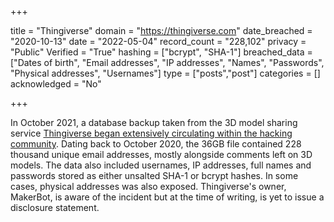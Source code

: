 +++

title = "Thingiverse"
domain = "https://thingiverse.com"
date_breached = "2020-10-13"
date = "2022-05-04"
record_count = "228,102"
privacy = "Public"
Verified = "True"
hashing = ["bcrypt", "SHA-1"]
breached_data = ["Dates of birth", "Email addresses", "IP addresses", "Names", "Passwords", "Physical addresses", "Usernames"]
type = ["posts","post"]
categories = []
acknowledged = "No"


+++


In October 2021, a database backup taken from the 3D model sharing service <a href="https://www.databreachtoday.com/thingiverse-data-leak-affects-25-million-subscribers-a-17729" target="_blank" rel="noopener">Thingiverse began extensively circulating within the hacking community</a>. Dating back to October 2020, the 36GB file contained 228 thousand unique email addresses, mostly alongside comments left on 3D models. The data also included usernames, IP addresses, full names and passwords stored as either unsalted SHA-1 or bcrypt hashes. In some cases, physical addresses was also exposed. Thingiverse's owner, MakerBot, is aware of the incident but at the time of writing, is yet to issue a disclosure statement.


